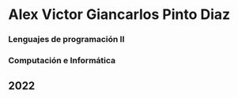 # Alex Victor Giancarlos Pinto Diaz
### Lenguajes de programación II
### Computación e Informática
## 2022
